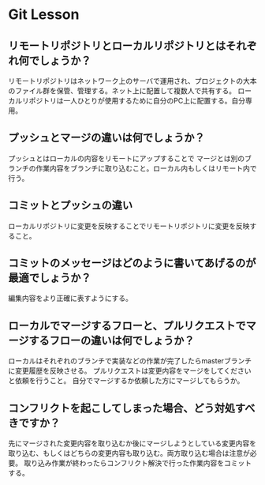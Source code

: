 # Git Lesson

## リモートリポジトリとローカルリポジトリとはそれぞれ何でしょうか？

リモートリポジトリはネットワーク上のサーバで運用され、プロジェクトの大本のファイル群を保管、管理する。ネット上に配置して複数人で共有する。
ローカルリポジトリは一人ひとりが使用するために自分のPC上に配置する。自分専用。


## プッシュとマージの違いは何でしょうか？
プッシュとはローカルの内容をリモートにアップすることで
マージとは別のブランチの作業内容をブランチに取り込むこと。ローカル内もしくはリモート内で行う。



## コミットとプッシュの違い
ローカルリポジトリに変更を反映することでリモートリポジトリに変更を反映すること。



## コミットのメッセージはどのように書いてあげるのが最適でしょうか？
編集内容をより正確に表すようにする。



## ローカルでマージするフローと、プルリクエストでマージするフローの違いは何でしょうか？
ローカルはそれぞれのブランチで実装などの作業が完了したらmasterブランチに変更履歴を反映させる。
プルリクエストは変更内容をマージをしてくださいと依頼を行うこと。
自分でマージするか依頼した方にマージしてもらうか。



## コンフリクトを起こしてしまった場合、どう対処すべきですか？
先にマージされた変更内容を取り込むか後にマージしようとしている変更内容を取り込む、もしくはどちらの変更内容も取り込む。両方取り込む場合は注意が必要。
取り込み作業が終わったらコンフリクト解決で行った作業内容をコミットする。
